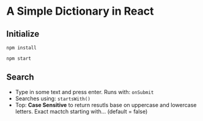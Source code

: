 # A Simple Dictionary in React

## Initialize

```shell
npm install
```

```shell
npm start
```

## Search

- Type in some text and press enter. Runs with: `onSubmit`
- Searches using: `startsWith()`
- Top: **Case Sensitive** to return resutls base on uppercase and lowercase letters. Exact mactch starting with... (default = false)
